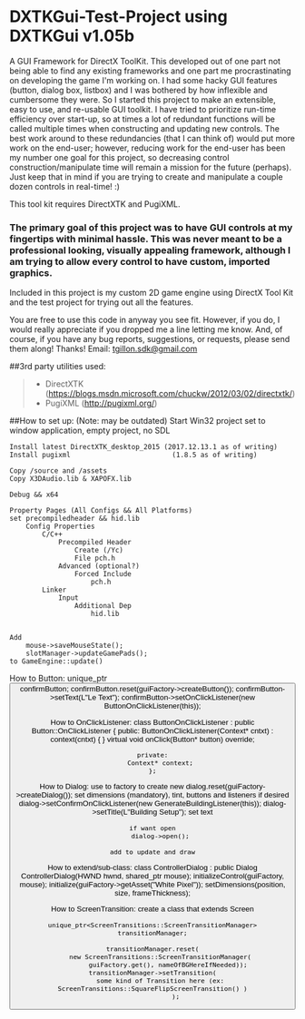 
# DXTKGui-Test-Project using DXTKGui v1.05b

A GUI Framework for DirectX ToolKit.
This developed out of one part not being able to find any existing frameworks and one part me procrastinating on developing the game I'm working on. I had some hacky GUI features (button, dialog box, listbox) and I was bothered by how inflexible and cumbersome they were. So I started this project to make an extensible, easy to use, and re-usable GUI toolkit.
I have tried to prioritize run-time efficiency over start-up, so at times a lot of redundant functions will be called multiple times when constructing and updating new controls. The best work around to these redundancies (that I can think of) would put more work on the end-user; however, reducing work for the end-user has been my number one goal for this project, so decreasing control construction/manipulate time will remain a mission for the future (perhaps).
Just keep that in mind if you are trying to create and manipulate a couple dozen controls in real-time! :)

This tool kit requires DirectXTK and PugiXML.

### The primary goal of this project was to have GUI controls at my fingertips with minimal hassle. This was never meant to be a professional looking, visually appealing framework, although I am trying to allow every control to have custom, imported graphics.


Included in this project is my custom 2D game engine using DirectX Tool Kit and the test project for trying out all the features.


You are free to use this code in anyway you see fit. However, if you do, I would really appreciate if you dropped me a line letting me know. And, of course, if you have any bug reports, suggestions, or requests, please send them along! Thanks!
Email: tgillon.sdk@gmail.com

##3rd party utilities used:
>- DirectXTK (https://blogs.msdn.microsoft.com/chuckw/2012/03/02/directxtk/)
>- PugiXML (http://pugixml.org/)


##How to set up: (Note: may be outdated)
	Start Win32 project
		set to window application, empty project, no SDL

	Install latest DirectXTK_desktop_2015 (2017.12.13.1 as of writing)
	Install pugixml							(1.8.5 as of writing)

	Copy /source and /assets
	Copy X3DAudio.lib & XAPOFX.lib

	Debug && x64
	
	Property Pages (All Configs && All Platforms)
	set precompiledheader && hid.lib
		Config Properties
			C/C++
				Precompiled Header
					Create (/Yc)
					File pch.h
				Advanced (optional?)
					Forced Include
						pch.h
			Linker
				Input
					Additional Dep
						hid.lib


	Add
		mouse->saveMouseState();
		slotManager->updateGamePads();
	to GameEngine::update()


How to Button:
	unique_ptr<Button> confirmButton;
	confirmButton.reset(guiFactory->createButton());
	confirmButton->setText(L"Le Text");
	confirmButton->setOnClickListener(new ButtonOnClickListener(this));

How to OnClickListener:
	class ButtonOnClickListener : public Button::OnClickListener {
	public:
		ButtonOnClickListener(Context* cntxt) : context(cntxt) {
		}
		virtual void onClick(Button* button) override;

	private:
		Context* context;
	};

How to Dialog:
	use to factory to create new
		dialog.reset(guiFactory->createDialog());
	set dimensions (mandatory), tint, buttons and listeners if desired
		dialog->setConfirmOnClickListener(new GenerateBuildingListener(this));
		dialog->setTitle(L"Building Setup");
	set text
	
	
	if want open
		dialog->open();
		
	add to update and draw

How to extend/sub-class:
	class ControllerDialog : public Dialog
		ControllerDialog(HWND hwnd, shared_ptr<MouseController> mouse);
			initializeControl(guiFactory, mouse);
			initialize(guiFactory->getAsset("White Pixel"));
			setDimensions(position, size, frameThickness);
		


How to ScreenTransition:
	create a class that extends Screen
	
	unique_ptr<ScreenTransitions::ScreenTransitionManager> transitionManager;

	transitionManager.reset(
		new ScreenTransitions::ScreenTransitionManager(
			guiFactory.get(), nameOfBGHereIfNeeded));
	transitionManager->setTransition(
		some kind of Transition here (ex: ScreenTransitions::SquareFlipScreenTransition() )
				);
			

	
